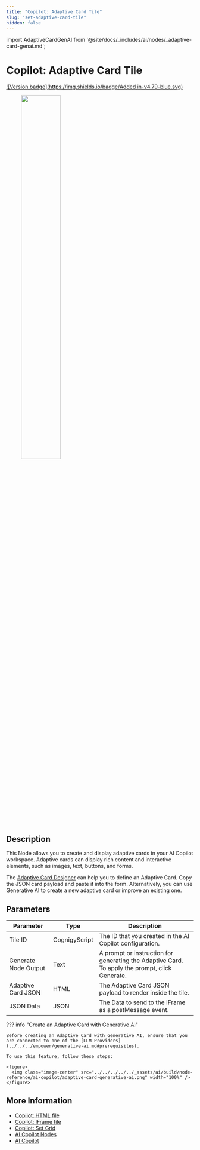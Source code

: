 ```yaml
---
title: "Copilot: Adaptive Card Tile"
slug: "set-adaptive-card-tile"
hidden: false
---
```


import AdaptiveCardGenAI from '@site/docs/_includes/ai/nodes/_adaptive-card-genai.md';

# Copilot: Adaptive Card Tile

[![Version badge](https://img.shields.io/badge/Added in-v4.79-blue.svg)](../../../../release-notes/4.79.md)

<figure>
  <img class="image-center" src="../../../../../_assets/ai/build/node-reference/ai-copilot/set-adaptive-card-tile.png" width="50%" />
</figure>

## Description

This Node allows you to create and display adaptive cards in your AI Copilot workspace. Adaptive cards can display rich content and interactive elements, such as images, text, buttons, and forms. 

The [Adaptive Card Designer](https://adaptivecards.io/designer) can help you to define an Adaptive Card. Copy the JSON card payload and paste it into the form. Alternatively, you can use Generative AI to create a new adaptive card or improve an existing one.

## Parameters 

| Parameter            | Type          | Description                                                                                    |
|----------------------|---------------|------------------------------------------------------------------------------------------------|
| Tile ID              | CognigyScript | The ID that you created in the AI Copilot configuration.                                       |
| Generate Node Output | Text          | A prompt or instruction for generating the Adaptive Card. To apply the prompt, click Generate. |
| Adaptive Card JSON   | HTML          | The Adaptive Card JSON payload to render inside the tile.                                      |
| JSON Data            | JSON          | The Data to send to the IFrame as a postMessage event.                                         |

??? info "Create an Adaptive Card with Generative AI"

    Before creating an Adaptive Card with Generative AI, ensure that you are connected to one of the [LLM Providers](../../../empower/generative-ai.md#prerequisites).

    To use this feature, follow these steps:

<AdaptiveCardGenAI />

    <figure>
      <img class="image-center" src="../../../../../_assets/ai/build/node-reference/ai-copilot/adaptive-card-generative-ai.png" width="100%" />
    </figure>

## More Information

- [Copilot: HTML file](set-html-tile.md)
- [Copilot: IFrame tile](set-iframe-tile.md)
- [Copilot: Set Grid](set-grid.md)
- [AI Copilot Nodes](overview.md)
- [AI Copilot](../../../../ai-copilot/overview.md)